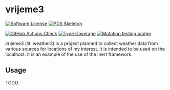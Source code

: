 # vrijeme3

[![Software License](https://img.shields.io/badge/license-MIT-green.svg)](LICENSE)
[![PDS Skeleton](https://img.shields.io/badge/pds-skeleton-blue.svg?style=flat-square)](https://github.com/php-pds/skeleton)

[![GitHub Actions Check](https://github.com/milan-miscevic/vrijeme3/workflows/Check/badge.svg?branch=master)](https://github.com/milan-miscevic/vrijeme3/actions)
[![Type Coverage](https://shepherd.dev/github/milan-miscevic/vrijeme3/coverage.svg)](https://shepherd.dev/github/milan-miscevic/vrijeme3)
[![Mutation testing badge](https://img.shields.io/endpoint?style=flat&url=https%3A%2F%2Fbadge-api.stryker-mutator.io%2Fgithub.com%2Fmilan-miscevic%2Fvrijeme3%2Fmaster)](https://dashboard.stryker-mutator.io/reports/github.com/milan-miscevic/vrijeme3/master)

vrijeme3 (lit. weather3) is a project planned to collect weather data from various sources for locations of my interest. It is intended to be used on the localhost. It is an example of the use of the Inert framework.

## Usage

TODO
